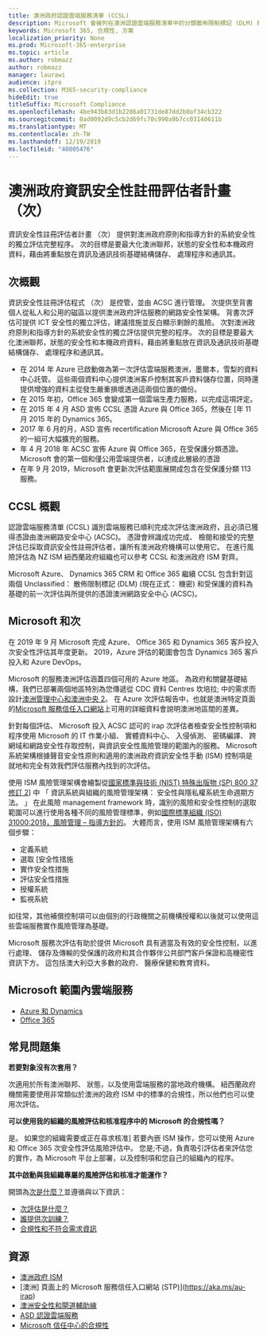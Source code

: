 ```yaml
---
title: 澳洲政府認證雲端服務清單 (CCSL)
description: Microsoft 會被列在澳洲認證雲端服務清單中的分類散佈限制標記 (DLM) 和受保護的資料，根據次評估與憑證由澳洲網路安全中心 (ACSC)。
keywords: Microsoft 365, 合規性, 方案
localization_priority: None
ms.prod: Microsoft-365-enterprise
ms.topic: article
ms.author: robmazz
author: robmazz
manager: laurawi
audience: itpro
ms.collection: M365-security-compliance
hideEdit: true
titleSuffix: Microsoft Compliance
ms.openlocfilehash: 4be943b83d1b2286a01731de87dd2b0af34cb322
ms.sourcegitcommit: 0ad0092d9c5cb2d69fc70c990a9b7cc03140611b
ms.translationtype: MT
ms.contentlocale: zh-TW
ms.lasthandoff: 12/19/2019
ms.locfileid: "40805476"
---
```

# <a name="australian-government-information-security-registered-assessor-program-irap"></a>澳洲政府資訊安全性註冊評估者計畫 （次）

資訊安全性註冊評估者計畫 （次） 提供對澳洲政府原則和指導方針的系統安全性的獨立評估完整程序。 次的目標是要最大化澳洲聯邦，狀態的安全性和本機政府資料，藉由將重點放在資訊及通訊技術基礎結構儲存、 處理程序和通訊其。

## <a name="irap-overview"></a>次概觀

資訊安全性註冊評估程式 （次） 是控管，並由 ACSC 進行管理。 次提供至背書個人從私人和公用的磁區以提供澳洲政府評估服務的網路安全性架構。 背書次評估可提供 ICT 安全性的獨立評估，建議措施並反白顯示剩餘的風險。 次對澳洲政府原則和指導方針的系統安全性的獨立評估提供完整的程序。 次的目標是要最大化澳洲聯邦，狀態的安全性和本機政府資料，藉由將重點放在資訊及通訊技術基礎結構儲存、 處理程序和通訊其。

- 在 2014 年 Azure 已啟動做為第一次評估雲端服務澳洲，墨爾本，雪梨的資料中心託管。 這些兩個資料中心提供澳洲客戶控制其客戶資料儲存位置，同時還提供增強的資料主從發生嚴重損壞透過這兩個位置的備份。
- 在 2015 年初，Office 365 會變成第一個雲端生產力服務，以完成這項評定。
- 在 2015 年 4 月 ASD 宣佈 CCSL 憑證 Azure 與 Office 365，然後在 [年 11 月 2015 年的 Dynamics 365。
- 2017 年 6 月的月，ASD 宣佈 recertification Microsoft Azure 與 Office 365 的一組可大幅擴充的服務。
- 年 4 月 2018 年 ACSC 宣佈 Azure 與 Office 365，在受保護分類憑證。 Microsoft 會的第一個和僅公用雲端提供者，以達成此層級的憑證
- 在年 9 月 2019，Microsoft 會更新次評估範圍展開成包含在受保護分類 113 服務。

## <a name="ccsl-overview"></a>CCSL 概觀

認證雲端服務清單 (CCSL) 識別雲端服務已順利完成次評估澳洲政府，且必須已獲得憑證由澳洲網路安全中心 (ACSC)。 憑證會辨識成功完成、 檢閱和接受的完整評估已採取資訊安全性註冊評估者，讓所有澳洲政府機構可以使用它。 在進行風險評估為 NZ ISM 紐西蘭政府組織也可以參考 CCSL 和澳洲政府 ISM 對齊。

Microsoft Azure、 Dynamics 365 CRM 和 Office 365 繼續 CCSL 包含針對這兩個 Unclassified： 散佈限制標記 (DLM) (現在正式： 機密) 和受保護的資料為基礎的前一次評估與所提供的憑證澳洲網路安全中心 (ACSC)。

## <a name="microsoft-and-irap"></a>Microsoft 和次

在 2019 年 9 月 Microsoft 完成 Azure、 Office 365 和 Dynamics 365 客戶投入次安全性評估其年度更新。 2019，Azure 評估的範圍會包含 Dynamics 365 客戶投入和 Azure DevOps。

Microsoft 的服務澳洲評估涵蓋四個可用的 Azure 地區。 為政府和關鍵基礎結構，我們已部署兩個地區特別為您傳遞從 CDC 資料 Centres 坎培拉; 中的需求而設計[澳洲管理中心和澳洲中央 2](https://azure.microsoft.com/global-infrastructure/australia/)。 在 Azure 次評估報告中，也就是澳洲特定頁面的[Microsoft 服務信任入口網站](https://aka.ms/au-irap)上可用的詳細資料會說明澳洲地區間的差異。

針對每個評估、 Microsoft 投入 ACSC 認可的 irap 次評估者檢查安全性控制項和程序使用 Microsoft 的 IT 作業小組、 實體資料中心、 入侵偵測、 密碼編譯、 跨網域和網路安全性存取控制，與資訊安全性風險管理的範圍內的服務。 Microsoft 系統架構根據聲音安全性原則和適用的澳洲政府資訊安全性手動 (ISM) 控制項是就地和完全有效我們評估服務內找到的次評估。

使用 ISM 風險管理架構會繪製從[國家標準與技術 (NIST) 特殊出版物 (SP) 800 37 修訂 2](https://csrc.nist.gov/publications/detail/sp/800-37/rev-2/final)] 中 「 資訊系統與組織的風險管理架構： 安全性與隱私權系統生命週期方法。 」 在此風險 management framework 時，識別的風險和安全性控制的選取範圍可以進行使用各種不同的風險管理標準，例如[國際標準組織 (ISO) 31000:2018，風險管理 – 指導方針的](https://www.iso.org/standard/65694.html)。 大體而言，使用 ISM 風險管理架構有六個步驟：

- 定義系統
- 選取 [安全性措施
- 實作安全性措施
- 評估安全性措施
- 授權系統
- 監視系統

如往常，其他補償控制項可以由個別的行政機關之前機構授權和以後就可以使用這些雲端服務實作風險管理為基礎。

Microsoft 服務次評估有助於提供 Microsoft 具有適當及有效的安全性控制，以進行處理、 儲存及傳輸的受保護的政府和其合作夥伴公共部門客戶保證和高機密性資訊下方。 這包括澳大利亞大多數的政府、 醫療保健和教育資料。

## <a name="microsoft-in-scope-cloud-services"></a>Microsoft 範圍內雲端服務

- [Azure 和 Dynamics](https://aka.ms/AzureCompliance)
- [Office 365](https://aka.ms/Office365ComplianceOfferings)

## <a name="frequently-asked-questions"></a>常見問題集

**若要對象沒有次套用？**

次適用於所有澳洲聯邦、 狀態，以及使用雲端服務的當地政府機構。 紐西蘭政府機關需要使用非常類似於澳洲的政府 ISM 中的標準的合規性，所以他們也可以使用次評估。

**可以使用我的組織的風險評估和核准程序中的 Microsoft 的合規性嗎？**

是。 如果您的組織需要或正在尋求核准] 若要內嵌 ISM 操作，您可以使用 Azure 和 Office 365 次安全性評估風險評估中。 您是;不過，負責吸引評估者來評估您的實作，為 Microsoft 平台上部署，以及控制項和您自己的組織內的程序。

**其中啟動與我組織專屬的風險評估和核准才能運作？**

開頭為[次是什麼？](https://www.cyber.gov.au/irap/what-irap)並遵循與以下資訊：

- [次評估是什麼？](https://acsc.gov.au/infosec/irap/irap_assessments.htm)
- [誰提供次訓練？](https://acsc.gov.au/infosec/irap/training.htm)
- [合規性和不符合需求資訊](https://acsc.gov.au/infosec/irap/compliance.htm)

## <a name="resources"></a>資源

- [澳洲政府 ISM](https://acsc.gov.au/infosec/ism/index.htm)
- [澳洲] 頁面上的 Microsoft 服務信任入口網站 (STP)](https://aka.ms/au-irap)
- [澳洲安全性和閘道輔助線](https://docs.microsoft.com/azure/azure-australia)
- [ASD 認證雲端服務](https://acsc.gov.au/infosec/irap/certified_clouds.htm)
- [Microsoft 信任中心的合規性](https://www.microsoft.com/trust-center/compliance/compliance-overview)
